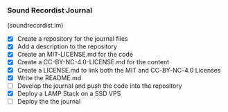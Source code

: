 ### Sound Recordist Journal
(soundrecordist.im)

- [x] Create a repository for the journal files
- [x] Add a description to the repository
- [x] Create an MIT-LICENSE.md for the code
- [x] Create a CC-BY-NC-4.0-LICENSE.md for the content
- [x] Create a LICENSE.md to link both the MIT and CC-BY-NC-4.0 Licenses
- [x] Write the README.md
- [ ] Develop the journal and push the code into the repository
- [x] Deploy a LAMP Stack on a SSD VPS
- [ ] Deploy the the journal
